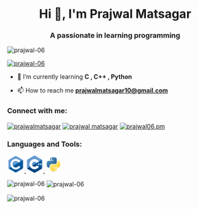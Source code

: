 <h1 align="center">Hi 👋, I'm Prajwal Matsagar</h1>
<h3 align="center">A passionate in learning programming</h3>

<p align="left"> <img src="https://komarev.com/ghpvc/?username=prajwal-06&label=Profile%20views&color=0e75b6&style=flat" alt="prajwal-06" /> </p>

<p align="left"> <a href="https://github.com/ryo-ma/github-profile-trophy"><img src="https://github-profile-trophy.vercel.app/?username=prajwal-06" alt="prajwal-06" /></a> </p>

- 🌱 I’m currently learning **C , C++ , Python**

- 📫 How to reach me **prajwalmatsagar10@gmail.com**

<h3 align="left">Connect with me:</h3>
<p align="left">
<a href="https://twitter.com/prajwalmatsagar" target="blank"><img align="center" src="https://raw.githubusercontent.com/rahuldkjain/github-profile-readme-generator/master/src/images/icons/Social/twitter.svg" alt="prajwalmatsagar" height="30" width="40" /></a>
<a href="https://linkedin.com/in/prajwal matsagar" target="blank"><img align="center" src="https://raw.githubusercontent.com/rahuldkjain/github-profile-readme-generator/master/src/images/icons/Social/linked-in-alt.svg" alt="prajwal matsagar" height="30" width="40" /></a>
<a href="https://instagram.com/prajwal06.pm" target="blank"><img align="center" src="https://raw.githubusercontent.com/rahuldkjain/github-profile-readme-generator/master/src/images/icons/Social/instagram.svg" alt="prajwal06.pm" height="30" width="40" /></a>
</p>

<h3 align="left">Languages and Tools:</h3>
<p align="left"> <a href="https://www.cprogramming.com/" target="_blank" rel="noreferrer"> <img src="https://raw.githubusercontent.com/devicons/devicon/master/icons/c/c-original.svg" alt="c" width="40" height="40"/> </a> <a href="https://www.w3schools.com/cpp/" target="_blank" rel="noreferrer"> <img src="https://raw.githubusercontent.com/devicons/devicon/master/icons/cplusplus/cplusplus-original.svg" alt="cplusplus" width="40" height="40"/> </a> <a href="https://www.python.org" target="_blank" rel="noreferrer"> <img src="https://raw.githubusercontent.com/devicons/devicon/master/icons/python/python-original.svg" alt="python" width="40" height="40"/> </a> </p>

<p><img align="left" src="https://github-readme-stats.vercel.app/api/top-langs?username=prajwal-06&show_icons=true&locale=en&layout=compact" alt="prajwal-06" /></p>

<p>&nbsp;<img align="center" src="https://github-readme-stats.vercel.app/api?username=prajwal-06&show_icons=true&locale=en" alt="prajwal-06" /></p>

<p><img align="center" src="https://github-readme-streak-stats.herokuapp.com/?user=prajwal-06&" alt="prajwal-06" /></p>
